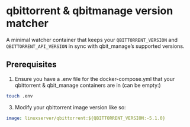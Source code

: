 # qbittorrent & qbitmanage version matcher

A minimal watcher container that keeps your `QBITTORRENT_VERSION` and `QBITTORRENT_API_VERSION` in sync with qbit_manage’s supported versions.

## Prerequisites
1. Ensure you have a .env file for the docker-compose.yml that your qbittorrent & qbit_manage containers are in (can be empty:)
```bash
touch .env
```
3. Modify your qbittorrent image version like so:
```yml
image: linuxserver/qbittorrent:${QBITTORRENT_VERSION:-5.1.0}
```